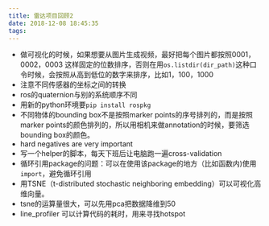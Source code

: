 ```yaml
---
title: 雷达项目回顾2
date: 2018-12-08 18:45:35
tags:
---
```

- 做可视化的时候，如果想要从图片生成视频，最好把每个图片都按照0001，0002，0003 这样固定的位数排序，否则在用`os.listdir(dir_path)`这种口令时候，会按照从高到低位的数字来排序，比如1，100，1000
- 注意不同传感器的坐标之间的转换
- ros的quaternion与别的系统顺序不同
- 用新的python环境要`pip install rospkg`
- 不同物体的bounding box不是按照marker points的序号排列的，而是按照marker points的颜色排列的，所以用相机来做annotation的时候，要筛选bounding box的颜色。
- hard negatives are very important
- 写一个helper的脚本，每天下班后让电脑跑一遍cross-validation
- 循环引用package的问题：可以在使用该package的地方（比如函数内)使用`import`，避免循环引用
- 用TSNE（t-distributed stochastic neighboring embedding）可以可视化高维向量。
- tsne的运算量很大，可以先用pca把数据降维到50
- line_profiler 可以计算代码的耗时，用来寻找hotspot
